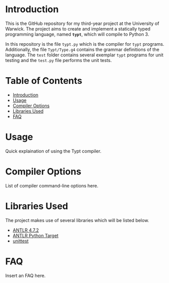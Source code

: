 # Introduction
This is the GitHub repository for my third-year project at the University of Warwick. The project aims to create and implement a statically typed programming language, named **`typt`**, which will compile to Python 3.

In this repository is the file `typt.py` which is the compiler for `typt` programs. Additionally, the file `Typt/Type.g4` contains the grammar definitions of the language. The `test` folder contains several exemplar `typt` programs for unit testing and the `test.py` file performs the unit tests.

# Table of Contents <!-- omit in toc -->
- [Introduction](#introduction)
- [Usage](#usage)
- [Compiler Options](#compiler-options)
- [Libraries Used](#libraries-used)
- [FAQ](#faq)

# Usage
Quick explaination of using the Typt compiler.

# Compiler Options
List of compiler command-line options here.

# Libraries Used
The project makes use of several libraries which will be listed below.

- [ANTLR 4.7.2](https://www.antlr.org)
- [ANTLR Python Target](https://github.com/antlr/antlr4/blob/master/doc/python-target.md)
- [unittest](https://docs.python.org/3/library/unittest.html)

# FAQ
Insert an FAQ here.